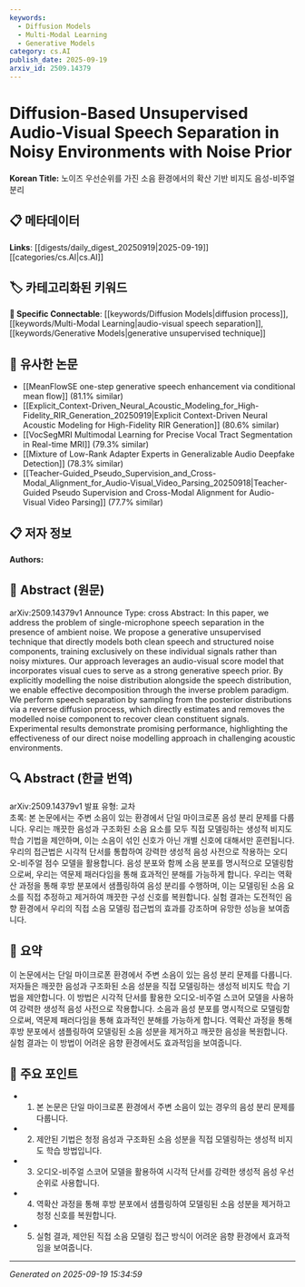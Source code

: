 ```yaml
---
keywords:
  - Diffusion Models
  - Multi-Modal Learning
  - Generative Models
category: cs.AI
publish_date: 2025-09-19
arxiv_id: 2509.14379
---
```


<!-- KEYWORD_LINKING_METADATA:
{
  "processed_timestamp": "2025-09-22 21:48:05.120449",
  "vocabulary_version": "1.0",
  "selected_keywords": [
    "Diffusion Models",
    "Multi-Modal Learning",
    "Generative Models"
  ],
  "rejected_keywords": [
    "Noise Modelling"
  ],
  "similarity_scores": {
    "Diffusion Models": 0.82,
    "Multi-Modal Learning": 0.8,
    "Generative Models": 0.78
  },
  "extraction_method": "AI_prompt_based",
  "budget_applied": true
}
-->


# Diffusion-Based Unsupervised Audio-Visual Speech Separation in Noisy Environments with Noise Prior

**Korean Title:** 노이즈 우선순위를 가진 소음 환경에서의 확산 기반 비지도 음성-비주얼 분리

## 📋 메타데이터

**Links**: [[digests/daily_digest_20250919|2025-09-19]]   [[categories/cs.AI|cs.AI]]

## 🏷️ 카테고리화된 키워드
**🔗 Specific Connectable**: [[keywords/Diffusion Models|diffusion process]], [[keywords/Multi-Modal Learning|audio-visual speech separation]], [[keywords/Generative Models|generative unsupervised technique]]

## 🔗 유사한 논문
- [[MeanFlowSE one-step generative speech enhancement via conditional mean flow]] (81.1% similar)
- [[Explicit_Context-Driven_Neural_Acoustic_Modeling_for_High-Fidelity_RIR_Generation_20250919|Explicit Context-Driven Neural Acoustic Modeling for High-Fidelity RIR Generation]] (80.6% similar)
- [[VocSegMRI Multimodal Learning for Precise Vocal Tract Segmentation in Real-time MRI]] (79.3% similar)
- [[Mixture of Low-Rank Adapter Experts in Generalizable Audio Deepfake Detection]] (78.3% similar)
- [[Teacher-Guided_Pseudo_Supervision_and_Cross-Modal_Alignment_for_Audio-Visual_Video_Parsing_20250918|Teacher-Guided Pseudo Supervision and Cross-Modal Alignment for Audio-Visual Video Parsing]] (77.7% similar)

## 📋 저자 정보

**Authors:** 

## 📄 Abstract (원문)

arXiv:2509.14379v1 Announce Type: cross 
Abstract: In this paper, we address the problem of single-microphone speech separation in the presence of ambient noise. We propose a generative unsupervised technique that directly models both clean speech and structured noise components, training exclusively on these individual signals rather than noisy mixtures. Our approach leverages an audio-visual score model that incorporates visual cues to serve as a strong generative speech prior. By explicitly modelling the noise distribution alongside the speech distribution, we enable effective decomposition through the inverse problem paradigm. We perform speech separation by sampling from the posterior distributions via a reverse diffusion process, which directly estimates and removes the modelled noise component to recover clean constituent signals. Experimental results demonstrate promising performance, highlighting the effectiveness of our direct noise modelling approach in challenging acoustic environments.

## 🔍 Abstract (한글 번역)

arXiv:2509.14379v1 발표 유형: 교차  
초록: 본 논문에서는 주변 소음이 있는 환경에서 단일 마이크로폰 음성 분리 문제를 다룹니다. 우리는 깨끗한 음성과 구조화된 소음 요소를 모두 직접 모델링하는 생성적 비지도 학습 기법을 제안하며, 이는 소음이 섞인 신호가 아닌 개별 신호에 대해서만 훈련됩니다. 우리의 접근법은 시각적 단서를 통합하여 강력한 생성적 음성 사전으로 작용하는 오디오-비주얼 점수 모델을 활용합니다. 음성 분포와 함께 소음 분포를 명시적으로 모델링함으로써, 우리는 역문제 패러다임을 통해 효과적인 분해를 가능하게 합니다. 우리는 역확산 과정을 통해 후방 분포에서 샘플링하여 음성 분리를 수행하며, 이는 모델링된 소음 요소를 직접 추정하고 제거하여 깨끗한 구성 신호를 복원합니다. 실험 결과는 도전적인 음향 환경에서 우리의 직접 소음 모델링 접근법의 효과를 강조하며 유망한 성능을 보여줍니다.

## 📝 요약

이 논문에서는 단일 마이크로폰 환경에서 주변 소음이 있는 음성 분리 문제를 다룹니다. 저자들은 깨끗한 음성과 구조화된 소음 성분을 직접 모델링하는 생성적 비지도 학습 기법을 제안합니다. 이 방법은 시각적 단서를 활용한 오디오-비주얼 스코어 모델을 사용하여 강력한 생성적 음성 사전으로 작용합니다. 소음과 음성 분포를 명시적으로 모델링함으로써, 역문제 패러다임을 통해 효과적인 분해를 가능하게 합니다. 역확산 과정을 통해 후방 분포에서 샘플링하여 모델링된 소음 성분을 제거하고 깨끗한 음성을 복원합니다. 실험 결과는 이 방법이 어려운 음향 환경에서도 효과적임을 보여줍니다.

## 🎯 주요 포인트

- 1. 본 논문은 단일 마이크로폰 환경에서 주변 소음이 있는 경우의 음성 분리 문제를 다룹니다.

- 2. 제안된 기법은 청정 음성과 구조화된 소음 성분을 직접 모델링하는 생성적 비지도 학습 방법입니다.

- 3. 오디오-비주얼 스코어 모델을 활용하여 시각적 단서를 강력한 생성적 음성 우선순위로 사용합니다.

- 4. 역확산 과정을 통해 후방 분포에서 샘플링하여 모델링된 소음 성분을 제거하고 청정 신호를 복원합니다.

- 5. 실험 결과, 제안된 직접 소음 모델링 접근 방식이 어려운 음향 환경에서 효과적임을 보여줍니다.

---

*Generated on 2025-09-19 15:34:59*